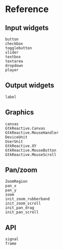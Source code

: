 # Reference

## Input widgets

```@docs
button
checkbox
togglebutton
slider
textbox
textarea
dropdown
player
```

## Output widgets

```@docs
label
```

## Graphics

```@docs
canvas
GtkReactive.Canvas
GtkReactive.MouseHandler
DeviceUnit
UserUnit
GtkReactive.XY
GtkReactive.MouseButton
GtkReactive.MouseScroll
```

## Pan/zoom

```@docs
ZoomRegion
pan_x
pan_y
zoom
init_zoom_rubberband
init_zoom_scroll
init_pan_drag
init_pan_scroll
```

## API
```@docs
signal
frame
```
